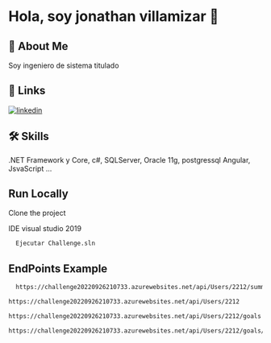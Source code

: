 # Hola, soy jonathan villamizar  👋  
                
## 🚀 About Me  
Soy ingeniero de sistema titulado 
    
## 🔗 Links   
[![linkedin](https://img.shields.io/badge/linkedin-0A66C2?style=for-the-badge&logo=linkedin&logoColor=white)](https://www.linkedin.com/in/jonathan-sebastian-villamizar-rodriguez-b418a1178/)
    
## 🛠 Skills  
.NET Framework y Core, c#, SQLServer, Oracle 11g, postgressql Angular, JsvaScript ...  

## Run Locally  

Clone the project  

IDE visual studio 2019

~~~bash  
  Ejecutar Challenge.sln
~~~
## EndPoints Example
~~~bash  
  https://challenge20220926210733.azurewebsites.net/api/Users/2212/summary
~~~
~~~bash  
https://challenge20220926210733.azurewebsites.net/api/Users/2212
~~~
~~~bash
https://challenge20220926210733.azurewebsites.net/api/Users/2212/goals
~~~
~~~bash
https://challenge20220926210733.azurewebsites.net/api/Users/2212/goals/3984
~~~
